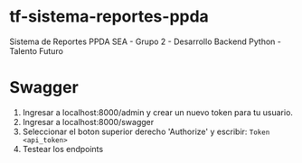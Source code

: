 # tf-sistema-reportes-ppda
Sistema de Reportes PPDA SEA - Grupo 2 - Desarrollo Backend Python - Talento Futuro


# Swagger
1. Ingresar a localhost:8000/admin y crear un nuevo token para tu usuario.
2. Ingresar a localhost:8000/swagger
3. Seleccionar el boton superior derecho 'Authorize' y escribir: `Token <api_token>`
4. Testear los endpoints
